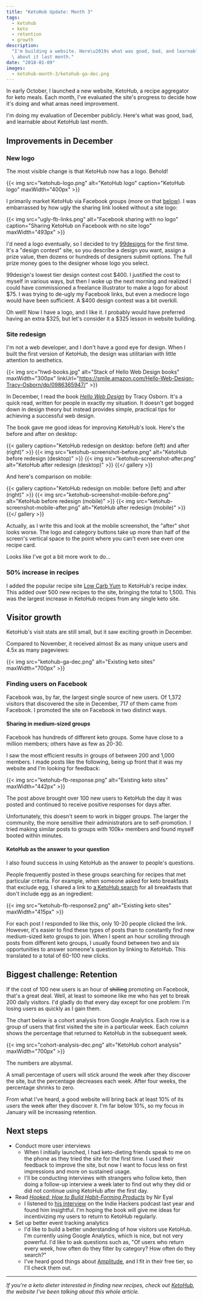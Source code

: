 ```yaml
---
title: "KetoHub Update: Month 3"
tags:
  - ketohub
  - keto
  - retention
  - growth
description:
  "I'm building a website. Here\u2019s what was good, bad, and learnable\
  \ about it last month."
date: "2018-01-09"
images:
  - ketohub-month-3/ketohub-ga-dec.png
---
```


In early October, I launched a new website, KetoHub, a recipe aggregator for keto meals. Each month, I've evaluated the site's progress to decide how it's doing and what areas need improvement.

I'm doing my evaluation of December publicly. Here's what was good, bad, and learnable about KetoHub last month.

## Improvements in December

### New logo

The most visible change is that KetoHub now has a logo. Behold!

{{< img src="ketohub-logo.png" alt="KetoHub logo" caption="KetoHub logo" maxWidth="400px" >}}

I primarily market KetoHub via Facebook groups (more on that [below](#finding-users-on-facebook)). I was embarrassed by how ugly the sharing link looked without a site logo:

{{< img src="ugly-fb-links.png" alt="Facebook sharing with no logo" caption="Sharing KetoHub on Facebook with no site logo" maxWidth="493px" >}}

I'd need a logo eventually, so I decided to try [99designs](https://ninetyninedesigns.7eer.net/c/1189252/185967/3172) for the first time. It's a "design contest" site, so you describe a design you want, assign a prize value, then dozens or hundreds of designers submit options. The full prize money goes to the designer whose logo you select.

99design's lowest tier design contest cost $400. I justified the cost to myself in various ways, but then I woke up the next morning and realized I could have commissioned a freelance illustrator to make a logo for about $75. I was trying to de-ugly my Facebook links, but even a mediocre logo would have been sufficient. A $400 design contest was a bit overkill.

Oh well! Now I have a logo, and I like it. I probably would have preferred having an extra $325, but let's consider it a $325 lesson in website building.

### Site redesign

I'm not a web developer, and I don't have a good eye for design. When I built the first version of KetoHub, the design was utilitarian with little attention to aesthetics.

{{< img src="hwd-books.jpg" alt="Stack of Hello Web Design books" maxWidth="300px" linkUrl="https://smile.amazon.com/Hello-Web-Design-Tracy-Osborn/dp/0986365947/" >}}

In December, I read the book [_Hello Web Design_](https://smile.amazon.com/Hello-Web-Design-Tracy-Osborn/dp/0986365947/) by Tracy Osborn. It's a quick read, written for people in exactly my situation. It doesn't get bogged down in design theory but instead provides simple, practical tips for achieving a successful web design.

The book gave me good ideas for improving KetoHub's look. Here's the before and after on desktop:

{{< gallery caption="KetoHub redesign on desktop: before (left) and after (right)" >}}
{{< img src="ketohub-screenshot-before.png" alt="KetoHub before redesign (desktop)" >}}
{{< img src="ketohub-screenshot-after.png" alt="KetoHub after redesign (desktop)" >}}
{{</ gallery >}}

And here's comparison on mobile:

{{< gallery caption="KetoHub redesign on mobile: before (left) and after (right)" >}}
{{< img src="ketohub-screenshot-mobile-before.png" alt="KetoHub before redesign (mobile)" >}}
{{< img src="ketohub-screenshot-mobile-after.png" alt="KetoHub after redesign (mobile)" >}}
{{</ gallery >}}

Actually, as I write this and look at the mobile screenshot, the "after" shot looks worse. The logo and category buttons take up more than half of the screen's vertical space to the point where you can't even see even one recipe card.

Looks like I've got a bit more work to do...

### 50% increase in recipes

I added the popular recipe site [Low Carb Yum](https://lowcarbyum.com/) to KetoHub's recipe index. This added over 500 new recipes to the site, bringing the total to 1,500. This was the largest increase in KetoHub recipes from any single keto site.

## Visitor growth

KetoHub's visit stats are still small, but it saw exciting growth in December.

Compared to November, it received almost 8x as many unique users and 4.5x as many pageviews:

{{< img src="ketohub-ga-dec.png" alt="Existing keto sites" maxWidth="700px" >}}

### Finding users on Facebook

Facebook was, by far, the largest single source of new users. Of 1,372 visitors that discovered the site in December, 717 of them came from Facebook. I promoted the site on Facebook in two distinct ways.

#### Sharing in medium-sized groups

Facebook has hundreds of different keto groups. Some have close to a million members; others have as few as 20-30.

I saw the most efficient results in groups of between 200 and 1,000 members. I made posts like the following, being up front that it was my website and I'm looking for feedback:

{{< img src="ketohub-fb-response.png" alt="Existing keto sites" maxWidth="442px" >}}

The post above brought over 100 new users to KetoHub the day it was posted and continued to receive positive responses for days after.

Unfortunately, this doesn't seem to work in bigger groups. The larger the community, the more sensitive their administrators are to self-promotion. I tried making similar posts to groups with 100k+ members and found myself booted within minutes.

#### KetoHub as the answer to your question

I also found success in using KetoHub as the answer to people's questions.

People frequently posted in these groups searching for recipes that met particular criteria. For example, when someone asked for keto breakfasts that exclude egg, I shared a link to [a KetoHub search](https://ketohub.io/?category=breakfast&q=-egg) for all breakfasts that don't include egg as an ingredient:

{{< img src="ketohub-fb-response2.png" alt="Existing keto sites" maxWidth="415px" >}}

For each post I responded to like this, only 10-20 people clicked the link. However, it's easier to find these types of posts than to constantly find new medium-sized keto groups to join. When I spent an hour scrolling through posts from different keto groups, I usually found between two and six opportunities to answer someone's question by linking to KetoHub. This translated to a total of 60-100 new clicks.

## Biggest challenge: Retention

If the cost of 100 new users is an hour of ~~shilling~~ promoting on Facebook, that's a great deal. Well, at least to someone like me who has yet to break 200 daily visitors. I'd gladly do that every day except for one problem: I'm losing users as quickly as I gain them.

The chart below is a cohort analysis from Google Analytics. Each row is a group of users that first visited the site in a particular week. Each column shows the percentage that returned to KetoHub in the subsequent week.

{{< img src="cohort-analysis-dec.png" alt="KetoHub cohort analysis" maxWidth="700px" >}}

The numbers are abysmal.

A small percentage of users will stick around the week after they discover the site, but the percentage decreases each week. After four weeks, the percentage shrinks to zero.

From what I've heard, a good website will bring back at least 10% of its users the week after they discover it. I'm far below 10%, so my focus in January will be increasing retention.

## Next steps

- Conduct more user interviews
  - When I initially launched, I had keto-dieting friends speak to me on the phone as they tried the site for the first time. I used their feedback to improve the site, but now I want to focus less on first impressions and more on sustained usage.
  - I'll be conducting interviews with strangers who follow keto, then doing a follow-up interview a week later to find out why they did or did not continue using KetoHub after the first day.
- Read [_Hooked: How to Build Habit-Forming Products_](https://smile.amazon.com/gp/product/1591847788/) by Nir Eyal
  - I listened to [his interview](https://www.indiehackers.com/podcast/023-nir-eyal-of-hooked) on the Indie Hackers podcast last year and found him insightful. I'm hoping the book will give me ideas for incentivizing my users to return to KetoHub regularly.
- Set up better event tracking analytics
  - I'd like to build a better understanding of how visitors use KetoHub. I'm currently using Google Analytics, which is nice, but not very powerful. I'd like to ask questions such as, "Of users who return every week, how often do they filter by category? How often do they search?"
  - I've heard good things about [Amplitude](https://amplitude.com/), and I fit in their free tier, so I'll check them out.

---

_If you're a keto dieter interested in finding new recipes, check out [KetoHub](https://ketohub.io), the website I've been talking about this whole article._
